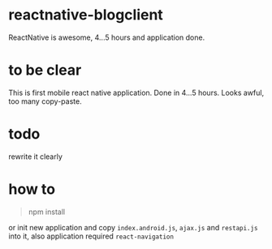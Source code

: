 # reactnative-blogclient
ReactNative is awesome, 4...5 hours and application done.

# to be clear
This is first mobile react native application. Done in 4...5 hours. Looks awful, too many copy-paste.

# todo
rewrite it clearly

# how to
 > npm install
 
or init new application and copy `index.android.js`, `ajax.js` and `restapi.js` into it, also application required `react-navigation`
